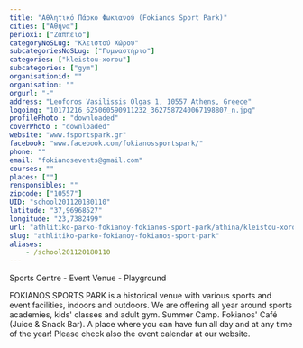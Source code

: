 ```yaml
---
title: "Αθλητικό Πάρκο Φωκιανού (Fokianos Sport Park)"
cities: ["Αθήνα"]
perioxi: ["Ζάππειο"]
categoryNoSLug: "Κλειστού Χώρου"
subcategoriesNoSLug: ["Γυμναστήριο"]
categories: ["kleistou-xorou"]
subcategories: ["gym"]
organisationid: ""
organisation: ""
orgurl: "-"
address: "Leoforos Vasilissis Olgas 1, 10557 Athens, Greece"
logoimg: "10171216_625060590911232_3627587240067198807_n.jpg"
profilePhoto : "downloaded"
coverPhoto : "downloaded"
website: "www.fsportspark.gr"
facebook: "www.facebook.com/fokianossportspark/"
phone: ""
email: "fokianosevents@gmail.com"
courses: ""
places: [""]
rensponsibles: ""
zipcode: ["10557"]
UID: "school201120180110"
latitude: "37,96968527"
longitude: "23,7382499"
url: "athlitiko-parko-fokianoy-fokianos-sport-park/athina/kleistou-xorou/gym"
slug: "athlitiko-parko-fokianoy-fokianos-sport-park"
aliases:
    - /school201120180110
---
```



Sports Centre - Event Venue - Playground

FOKIANOS SPORTS PARK is a historical venue with various sports and event facilities, indoors and outdoors. We are offering all year around sports academies, kids&#39; classes and adult gym. Summer Camp. Fokianos&#39; Café (Juice &amp; Snack Bar). A place where you can have fun all day and at any time of the year! Please check also the event calendar at our website.
